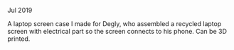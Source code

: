 Jul 2019

A laptop screen case I made for Degly, who assembled a recycled laptop screen with electrical part so the screen connects to his phone. Can be 3D printed.